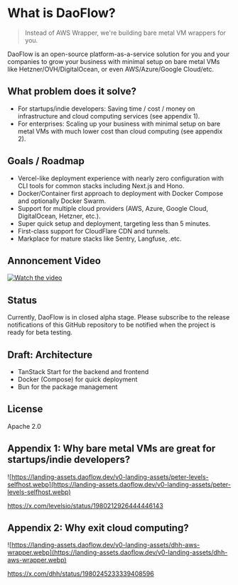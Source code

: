 # What is DaoFlow?

> Instead of AWS Wrapper, we're building bare metal VM wrappers for you.

DaoFlow is an open-source platform-as-a-service solution for you and your companies to grow your business with minimal setup on bare metal VMs like Hetzner/OVH/DigitalOcean, or even AWS/Azure/Google Cloud/etc.


## What problem does it solve?

- For startups/indie developers: Saving time / cost / money on infrastructure and cloud computing services (see appendix 1).
- For enterprises: Scaling up your business with minimal setup on bare metal VMs with much lower cost than cloud computing (see appendix 2).

## Goals / Roadmap

- Vercel-like deployment experience with nearly zero configuration with CLI tools for common stacks including Next.js and Hono.
- Docker/Container first approach to deployment with Docker Compose and optionally Docker Swarm.
- Support for multiple cloud providers (AWS, Azure, Google Cloud, DigitalOcean, Hetzner, etc.).
- Super quick setup and deployment, targeting less than 5 minutes.
- First-class support for CloudFlare CDN and tunnels.
- Markplace for mature stacks like Sentry, Langfuse, .etc.

## Annoncement Video

[![Watch the video](https://landing-assets.daoflow.dev/v0-landing-assets/video-cover-shots.webp)](https://www.youtube.com/watch?v=pR8PWmwXCYk)


## Status

Currently, DaoFlow is in closed alpha stage. Please subscribe to the release notifications of this GitHub repository to be notified when the project is ready for beta testing.

## Draft: Architecture

- TanStack Start for the backend and frontend
- Docker (Compose) for quick deployment
- Bun for the package management

## License

Apache 2.0

## Appendix 1: Why bare metal VMs are great for startups/indie developers?

![https://landing-assets.daoflow.dev/v0-landing-assets/peter-levels-selfhost.webp](https://landing-assets.daoflow.dev/v0-landing-assets/peter-levels-selfhost.webp)

<https://x.com/levelsio/status/1980212926444446143>


## Appendix 2: Why exit cloud computing?

![https://landing-assets.daoflow.dev/v0-landing-assets/dhh-aws-wrapper.webp](https://landing-assets.daoflow.dev/v0-landing-assets/dhh-aws-wrapper.webp)

<https://x.com/dhh/status/1980245233339408596>

